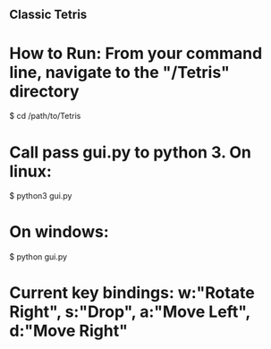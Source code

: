 ## Classic Tetris
# How to Run: From your command line, navigate to the "/Tetris" directory
$ cd /path/to/Tetris
# Call pass gui.py to python 3. On linux:
$ python3 gui.py
# On windows:
$ python gui.py
# Current key bindings: w:"Rotate Right", s:"Drop", a:"Move Left", d:"Move Right"
